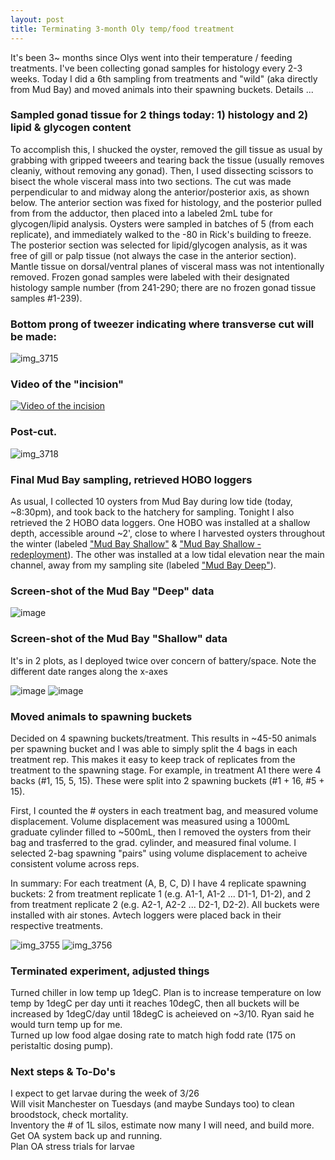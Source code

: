 ```yaml
---
layout: post
title: Terminating 3-month Oly temp/food treatment
---
```


It's been 3~ months since Olys went into their temperature / feeding treatments. I've been collecting gonad samples for histology every 2-3 weeks. Today I did a 6th sampling from treatments and "wild" (aka directly from Mud Bay) and moved animals into their spawning buckets.  Details ... 

### Sampled gonad tissue for 2 things today:  1) histology  and 2) lipid & glycogen content
To accomplish this, I shucked the oyster, removed the gill tissue as usual by grabbing with gripped tweeers and tearing back the tissue (usually removes cleaniy, without removing any gonad). Then, I used dissecting scissors to bisect the whole visceral mass into two sections.  The cut was made perpendicular to and midway along the anterior/posterior axis, as shown below.  The anterior section was fixed for histology, and the posterior pulled from from the adductor, then placed into a labeled 2mL tube for glycogen/lipid analysis.  Oysters were sampled in batches of 5 (from each replicate), and immediately walked to the -80 in Rick's building to freeze. The posterior section was selected for lipid/glycogen analysis, as it was free of gill or palp tissue (not always the case in the anterior section). Mantle tissue on dorsal/ventral planes of visceral mass was not intentionally removed. Frozen gonad samples were labeled with their designated histology sample number (from 241-290; there are no frozen gonad tissue samples #1-239).  

### Bottom prong of tweezer indicating where transverse cut will be made: 
![img_3715](https://user-images.githubusercontent.com/17264765/36820598-8196f16a-1ca3-11e8-9418-2e3c5aaae429.JPG)

### Video of the "incision"
[![Video of the incision](https://user-images.githubusercontent.com/17264765/36821027-ceee2bc0-1ca5-11e8-8207-49464e521094.png)](https://youtu.be/IKtlOcHD4Kk "The Incision")

### Post-cut.  
![img_3718](https://user-images.githubusercontent.com/17264765/36820599-81a9e0f4-1ca3-11e8-90e7-3872713e7d5d.JPG)

### Final Mud Bay sampling, retrieved HOBO loggers
As usual, I collected 10 oysters from Mud Bay during low tide (today, ~8:30pm), and took back to the hatchery for sampling.  Tonight I also retrieved the 2 HOBO data loggers.  One HOBO was installed at a shallow depth, accessible around ~2', close to where I harvested oysters throughout the winter (labeled ["Mud Bay Shallow"](https://github.com/laurahspencer/O.lurida_Temperature/blob/master/data/2018-02-12-MudBay-Shallow-temp.hobo) & ["Mud Bay Shallow - redeployment](https://github.com/laurahspencer/O.lurida_Temperature/blob/master/data/2018-02-28-MudBay-Shallow-temp-redeployment.hobo)).  The other was installed at a low tidal elevation near the main channel, away from my sampling site (labeled ["Mud Bay Deep"](https://github.com/laurahspencer/O.lurida_Temperature/blob/master/data/2018-02-28_MudBay-Deep-temp.hobo)).  

### Screen-shot of the Mud Bay "Deep" data 
![image](https://user-images.githubusercontent.com/17264765/36821123-49836f26-1ca6-11e8-8ebb-9406a693941d.png)

### Screen-shot of the Mud Bay "Shallow" data 
It's in 2 plots, as I deployed twice over concern of battery/space. Note the different date ranges along the x-axes 

![image](https://user-images.githubusercontent.com/17264765/36821171-7c7a8d06-1ca6-11e8-920f-913e32df3bad.png)
![image](https://user-images.githubusercontent.com/17264765/36821183-86af09dc-1ca6-11e8-8262-4c6e8ec07791.png)


### Moved animals to spawning buckets
Decided on 4 spawning buckets/treatment. This results in ~45-50 animals per spawning bucket and I was able to simply split the 4 bags in each treatment rep. This makes it easy to keep track of replicates from the treatment to the spawning stage. For example, in treatment A1 there were 4 backs (#1, 15, 5, 15). These were split into 2 spawning buckets (#1 + 16, #5 + 15). 

First, I counted the # oysters in each treatment bag, and measured volume displacement. Volume displacement was measured using a 1000mL graduate cylinder filled to ~500mL, then I removed the oysters from their bag and trasferred to the grad. cylinder, and measured final volume.  I selected 2-bag spawning "pairs" using volume displacement to acheive consistent volume across reps.  

In summary:  For each treatment (A, B, C, D) I have 4 replicate spawning buckets: 2 from treatment replicate 1 (e.g. A1-1, A1-2 ... D1-1, D1-2), and 2 from treatment replicate 2 (e.g. A2-1, A2-2 ... D2-1, D2-2).  All buckets were installed with air stones. Avtech loggers were placed back in their respective treatments. 

![img_3755](https://user-images.githubusercontent.com/17264765/36820600-81bbc7a6-1ca3-11e8-89d3-a4b076227805.JPG)
![img_3756](https://user-images.githubusercontent.com/17264765/36820601-81cd4530-1ca3-11e8-8d0e-cd8dc299fbab.JPG)

### Terminated experiment, adjusted things 
Turned chiller in low temp up 1degC. Plan is to increase temperature on low temp by 1degC per day unti it reaches 10degC, then all buckets will be increased by 1degC/day until 18degC is acheieved on ~3/10.  Ryan said he would turn temp up for me.  
Turned up low food algae dosing rate to match high fodd rate (175 on peristaltic dosing pump).  

### Next steps & To-Do's
I expect to get larvae during the week of 3/26  
Will visit Manchester on Tuesdays (and maybe Sundays too) to clean broodstock, check mortality.  
Inventory the # of 1L silos, estimate now many I will need, and build more.  
Get OA system back up and running.  
Plan OA stress trials for larvae  

